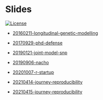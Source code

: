 
<!-- README.md is generated from README.Rmd. Please edit that file -->

# Slides

<!-- badges: start -->

[![License](https://img.shields.io/github/license/mcanouil/slides)](LICENSE)
<!-- badges: end -->

  - [20160211-longitudinal-genetic-modelling](20160211-longitudinal-genetic-modelling)

  - [20170929-phd-defense](20170929-phd-defense)

  - [20190121-joint-model-snp](https://m.canouil.fr/slides/20190121-joint-model-snp)

  - [20190906-nacho](https://m.canouil.fr/slides/20190906-nacho)

  - [20201007-r-startup](https://m.canouil.fr/slides/20201007-r-startup)

  - [20210414-journey-reproducibility](https://m.canouil.fr/slides/20210414-journey-reproducibility)

  - [20210415-journey-reproducibility](https://m.canouil.fr/slides/20210415-journey-reproducibility)
